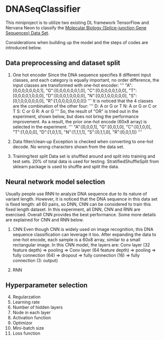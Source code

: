 # DNASeqClassifier

This miniproject is to utilize two existing DL framework TensorFlow and Nervana Neon to classify the [Molecular Biology (Splice-junction Gene Sequences) Data Set](https://archive.ics.uci.edu/ml/datasets/Molecular+Biology+%28Splice-junction+Gene+Sequences%29).

Considerations when building up the model and the steps of codes are introduced below. 

## Data preprocessing and dataset split
1. One hot encoder
Since the DNA sequence specifies 8 different input classes, and each category is equally important, no order difference, the input classes are transformed with one-hot encoder:
'''
	"A":[0,0,0,0,0,0,0,1],
	"G":[0,0,0,0,0,0,1,0],
	"C":[0,0,0,0,0,1,0,0],
	"T":[0,0,0,0,1,0,0,0],
	"D":[0,0,0,1,0,0,0,0],
	"N":[0,0,1,0,0,0,0,0],
	"S":[0,1,0,0,0,0,0,0],
	"R":[1,0,0,0,0,0,0,0]}
'''
It is noticed that the 4 classes are the combination of the other four: 
'''
D: A or G or T 
N: A or G or C or T 
S: C or G 
R: A or G
'''
So, the result of "OR" is tried out in the experiment, shown below, but does not bring the performance improvement. As a result, the prior one-hot encode (60x8 array) is selected in the experiment.
'''
    "A":[0,0,0,1],
    "G":[0,0,1,0],
    "C":[0,1,0,0],
    "T":[1,0,0,0],
    "D":[1,0,1,1],
    "N":[1,1,1,1],
    "S":[0,1,1,0],
    "R":[0,0,1,1]}
'''

2. Data filter/clean-up
Exception is checked when converting to one-hot decode. No wrong characters shown from the data set.

3. Training/test split
Data set is shuffled around and split into training and test sets. 20% of total data is used for testing. 
StratifiedShuffleSplit from sklearn package is used to shuffle and split the data.

## Neural network model selection

Usually people use RNN to analyze DNA sequence due to its nature of variant length. However, it is noticed that the DNA sequence in this data set is fixed length: all 60 pairs, so DNN, CNN can be considered to train this fixed length dataset. In this experiment, all DNN, CNN and RNN are exercised. 
Overall CNN provides the best performance. Some more details are explained for CNN and RNN below. 

1. CNN
Even though CNN is widely used on image recognition, this DNA sequence classification can leverage it too. After expanding the data to one-hot encode, each sample is a 60x8 array, similar to a small rectangular image. In this CNN model, the layers are: 
Conv layer (32 feature depth) => pooling => Conv layer (64 feature depth) => pooling => fully connection (64) => dropout => fully connection (16) => fully connection (3: output)

2. RNN





## Hyperparameter selection
4. Regularzation
1. Learning rate
2. Number of hidden layers
3. Node in each layer
5. Activation function 
6. Optimizor 
7. Mini-batch size
8. Loss function